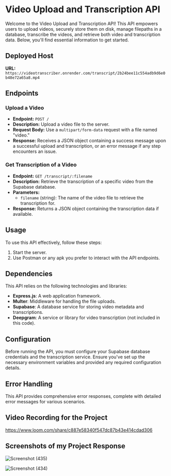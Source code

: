 # Video Upload and Transcription API

Welcome to the Video Upload and Transcription API! This API empowers users to upload videos, securely store them on disk, manage filepaths in a database, transcribe the videos, and retrieve both video and transcription data. Below, you'll find essential information to get started.

## Deployed Host

**URL:** `https://videotranscriber.onrender.com/transcript/2b24bee11c554adb9d6e0b48e72a65a8.mp4`

## Endpoints

### Upload a Video

- **Endpoint:** `POST /`
- **Description:** Upload a video file to the server.
- **Request Body:** Use a `multipart/form-data` request with a file named "video."
- **Response:** Receives a JSON object containing a success message upon a successful upload and transcription, or an error message if any step encounters an issue.

### Get Transcription of a Video

- **Endpoint:** `GET /transcript/:filename`
- **Description:** Retrieve the transcription of a specific video from the Supabase database.
- **Parameters:**
  - `filename` (string): The name of the video file to retrieve the transcription for.
- **Response:** Returns a JSON object containing the transcription data if available.

## Usage

To use this API effectively, follow these steps:

1. Start the server.
2. Use Postman or any apk you prefer to interact with the API endpoints.

## Dependencies

This API relies on the following technologies and libraries:

- **Express.js**: A web application framework.
- **Multer**: Middleware for handling the file uploads.
- **Supabase**: A database service for storing video metadata and transcriptions.
- **Deepgram**: A service or library for video transcription (not included in this code).

## Configuration

Before running the API, you must configure your Supabase database credentials and the transcription service. Ensure you've set up the necessary environment variables and provided any required configuration details.

## Error Handling

This API provides comprehensive error responses, complete with detailed error messages for various scenarios. 

## Video Recording for the Project
https://www.loom.com/share/c887e58340f547dc87b43e414cdad306

## Screenshots of my Project Response
![Screenshot (435)](https://github.com/excellencyjumo/Videotranscriber/assets/57894056/cda68791-38cd-41bd-8d9b-36040ef3ccf6)

![Screenshot (434)](https://github.com/excellencyjumo/Videotranscriber/assets/57894056/ef85bb93-4e21-46ae-bac0-479d2ca70033)

